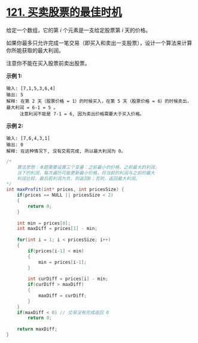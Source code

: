 # [121. 买卖股票的最佳时机](https://leetcode-cn.com/problems/best-time-to-buy-and-sell-stock/)

给定一个数组，它的第 *i* 个元素是一支给定股票第 *i* 天的价格。

如果你最多只允许完成一笔交易（即买入和卖出一支股票），设计一个算法来计算你所能获取的最大利润。

注意你不能在买入股票前卖出股票。

**示例 1:**

```
输入: [7,1,5,3,6,4]
输出: 5
解释: 在第 2 天（股票价格 = 1）的时候买入，在第 5 天（股票价格 = 6）的时候卖出，最大利润 = 6-1 = 5 。
     注意利润不能是 7-1 = 6, 因为卖出价格需要大于买入价格。
```

**示例 2:**

```
输入: [7,6,4,3,1]
输出: 0
解释: 在这种情况下, 没有交易完成, 所以最大利润为 0。
```



```java
/*
    算法思想：本题需要设置三个变量：之前最小的价格，之前最大的利润，
    当下的利润，每次遍历可能更新最小价格，将当前的利润与之前的最大
    利润比较，最后若利润为负，则返回0；否则，返回最大利润。
*/
int maxProfit(int* prices, int pricesSize) {
    if(prices == NULL || pricesSize < 2)
    {
        return 0;
    }
    
    int min = prices[0];
    int maxDiff = prices[1] - min;
    
    for(int i = 1; i < pricesSize; i++)
    {
        if(prices[i-1] < min)
        {
            min = prices[i-1];
        }
        
        int curDiff = prices[i] - min;
        if(curDiff > maxDiff)
        {
            maxDiff = curDiff;
        }
    }
    if(maxDiff < 0) // 交易没有完成返回 0 
        return 0;
    
    return maxDiff;
}
```

